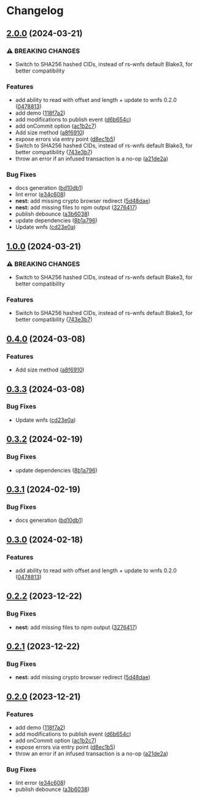 # Changelog

## [2.0.0](https://github.com/wnfs-wg/nest/compare/nest-v1.0.0...nest-v2.0.0) (2024-03-21)


### ⚠ BREAKING CHANGES

* Switch to SHA256 hashed CIDs, instead of rs-wnfs default Blake3, for better compatibility

### Features

* add ability to read with offset and length + update to wnfs 0.2.0 ([0478813](https://github.com/wnfs-wg/nest/commit/0478813f06d2e4be3e5decfd284ea3f353164ecb))
* add demo ([118f7a2](https://github.com/wnfs-wg/nest/commit/118f7a2e0642c07d80590fd6c76e001e893bd6a6))
* add modifications to publish event ([d6b654c](https://github.com/wnfs-wg/nest/commit/d6b654cf6e5959ccf33ada391eb77acec1daea65))
* add onCommit option ([ac1b2c7](https://github.com/wnfs-wg/nest/commit/ac1b2c7582c479a1344af76efb47db1a89ccedb9))
* Add size method ([a8f6910](https://github.com/wnfs-wg/nest/commit/a8f6910d08bfc2349e767fc6e368227c0d9ec849))
* expose errors via entry point ([d8ec1b5](https://github.com/wnfs-wg/nest/commit/d8ec1b5c3a40587c00ff86c2fffb5b3656d5162f))
* Switch to SHA256 hashed CIDs, instead of rs-wnfs default Blake3, for better compatibility ([743e3b7](https://github.com/wnfs-wg/nest/commit/743e3b779094ec8770f207bfa15aae7dce180c2e))
* throw an error if an infused transaction is a no-op ([a21de2a](https://github.com/wnfs-wg/nest/commit/a21de2a44af92676e78f4c600bea4def29f2be82))


### Bug Fixes

* docs generation ([bd10db1](https://github.com/wnfs-wg/nest/commit/bd10db17dd4450609163824619f3d91be89a5be5))
* lint error ([e34c608](https://github.com/wnfs-wg/nest/commit/e34c608beda249e4272083bf7ad80075e86930df))
* **nest:** add missing crypto browser redirect ([5d48dae](https://github.com/wnfs-wg/nest/commit/5d48daeb8a5f6547e05d6c6f3e6fdbe0f01ddb92))
* **nest:** add missing files to npm output ([3276417](https://github.com/wnfs-wg/nest/commit/3276417138f6ce54143939dc5dfefecdf8dbaa16))
* publish debounce ([a3b6038](https://github.com/wnfs-wg/nest/commit/a3b6038900c0198ecbe05eb1005a43d76d70c271))
* update dependencies ([8b1a796](https://github.com/wnfs-wg/nest/commit/8b1a7965043c684970215cb606d074213ed54af5))
* Update wnfs ([cd23e0a](https://github.com/wnfs-wg/nest/commit/cd23e0a5651746677b95b53f715689379b77ce87))

## [1.0.0](https://github.com/wnfs-wg/nest/compare/nest-v0.4.0...nest-v1.0.0) (2024-03-21)


### ⚠ BREAKING CHANGES

* Switch to SHA256 hashed CIDs, instead of rs-wnfs default Blake3, for better compatibility

### Features

* Switch to SHA256 hashed CIDs, instead of rs-wnfs default Blake3, for better compatibility ([743e3b7](https://github.com/wnfs-wg/nest/commit/743e3b779094ec8770f207bfa15aae7dce180c2e))

## [0.4.0](https://github.com/wnfs-wg/nest/compare/nest-v0.3.3...nest-v0.4.0) (2024-03-08)


### Features

* Add size method ([a8f6910](https://github.com/wnfs-wg/nest/commit/a8f6910d08bfc2349e767fc6e368227c0d9ec849))

## [0.3.3](https://github.com/wnfs-wg/nest/compare/nest-v0.3.2...nest-v0.3.3) (2024-03-08)


### Bug Fixes

* Update wnfs ([cd23e0a](https://github.com/wnfs-wg/nest/commit/cd23e0a5651746677b95b53f715689379b77ce87))

## [0.3.2](https://github.com/wnfs-wg/nest/compare/nest-v0.3.1...nest-v0.3.2) (2024-02-19)


### Bug Fixes

* update dependencies ([8b1a796](https://github.com/wnfs-wg/nest/commit/8b1a7965043c684970215cb606d074213ed54af5))

## [0.3.1](https://github.com/wnfs-wg/nest/compare/nest-v0.3.0...nest-v0.3.1) (2024-02-19)


### Bug Fixes

* docs generation ([bd10db1](https://github.com/wnfs-wg/nest/commit/bd10db17dd4450609163824619f3d91be89a5be5))

## [0.3.0](https://github.com/wnfs-wg/nest/compare/nest-v0.2.2...nest-v0.3.0) (2024-02-18)


### Features

* add ability to read with offset and length + update to wnfs 0.2.0 ([0478813](https://github.com/wnfs-wg/nest/commit/0478813f06d2e4be3e5decfd284ea3f353164ecb))

## [0.2.2](https://github.com/wnfs-wg/nest/compare/nest-v0.2.1...nest-v0.2.2) (2023-12-22)


### Bug Fixes

* **nest:** add missing files to npm output ([3276417](https://github.com/wnfs-wg/nest/commit/3276417138f6ce54143939dc5dfefecdf8dbaa16))

## [0.2.1](https://github.com/wnfs-wg/nest/compare/nest-v0.2.0...nest-v0.2.1) (2023-12-22)


### Bug Fixes

* **nest:** add missing crypto browser redirect ([5d48dae](https://github.com/wnfs-wg/nest/commit/5d48daeb8a5f6547e05d6c6f3e6fdbe0f01ddb92))

## [0.2.0](https://github.com/wnfs-wg/nest/compare/nest-v0.1.0...nest-v0.2.0) (2023-12-21)


### Features

* add demo ([118f7a2](https://github.com/wnfs-wg/nest/commit/118f7a2e0642c07d80590fd6c76e001e893bd6a6))
* add modifications to publish event ([d6b654c](https://github.com/wnfs-wg/nest/commit/d6b654cf6e5959ccf33ada391eb77acec1daea65))
* add onCommit option ([ac1b2c7](https://github.com/wnfs-wg/nest/commit/ac1b2c7582c479a1344af76efb47db1a89ccedb9))
* expose errors via entry point ([d8ec1b5](https://github.com/wnfs-wg/nest/commit/d8ec1b5c3a40587c00ff86c2fffb5b3656d5162f))
* throw an error if an infused transaction is a no-op ([a21de2a](https://github.com/wnfs-wg/nest/commit/a21de2a44af92676e78f4c600bea4def29f2be82))


### Bug Fixes

* lint error ([e34c608](https://github.com/wnfs-wg/nest/commit/e34c608beda249e4272083bf7ad80075e86930df))
* publish debounce ([a3b6038](https://github.com/wnfs-wg/nest/commit/a3b6038900c0198ecbe05eb1005a43d76d70c271))
